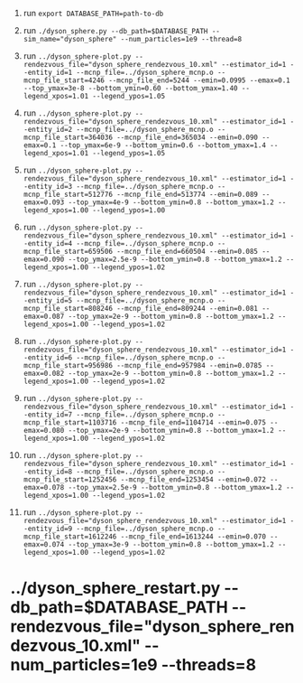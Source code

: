 1. run `export DATABASE_PATH=path-to-db`
2. run `./dyson_sphere.py --db_path=$DATABASE_PATH --sim_name="dyson_sphere" --num_particles=1e9 --thread=8`

3. run `../dyson_sphere-plot.py --rendezvous_file="dyson_sphere_rendezvous_10.xml" --estimator_id=1 --entity_id=1 --mcnp_file=../dyson_sphere_mcnp.o --mcnp_file_start=4246 --mcnp_file_end=5244 --emin=0.0995 --emax=0.1 --top_ymax=3e-8 --bottom_ymin=0.60 --bottom_ymax=1.40 --legend_xpos=1.01 --legend_ypos=1.05`
4. run `../dyson_sphere-plot.py --rendezvous_file="dyson_sphere_rendezvous_10.xml" --estimator_id=1 --entity_id=2 --mcnp_file=../dyson_sphere_mcnp.o --mcnp_file_start=364036 --mcnp_file_end=365034 --emin=0.090 --emax=0.1 --top_ymax=6e-9 --bottom_ymin=0.6 --bottom_ymax=1.4 --legend_xpos=1.01 --legend_ypos=1.05`
5. run `../dyson_sphere-plot.py --rendezvous_file="dyson_sphere_rendezvous_10.xml" --estimator_id=1 --entity_id=3 --mcnp_file=../dyson_sphere_mcnp.o --mcnp_file_start=512776 --mcnp_file_end=513774 --emin=0.089 --emax=0.093 --top_ymax=4e-9 --bottom_ymin=0.8 --bottom_ymax=1.2 --legend_xpos=1.00 --legend_ypos=1.00`
6. run `../dyson_sphere-plot.py --rendezvous_file="dyson_sphere_rendezvous_10.xml" --estimator_id=1 --entity_id=4 --mcnp_file=../dyson_sphere_mcnp.o --mcnp_file_start=659506 --mcnp_file_end=660504 --emin=0.085 --emax=0.090 --top_ymax=2.5e-9 --bottom_ymin=0.8 --bottom_ymax=1.2 --legend_xpos=1.00 --legend_ypos=1.02`
7. run `../dyson_sphere-plot.py --rendezvous_file="dyson_sphere_rendezvous_10.xml" --estimator_id=1 --entity_id=5 --mcnp_file=../dyson_sphere_mcnp.o --mcnp_file_start=808246 --mcnp_file_end=809244 --emin=0.081 --emax=0.087 --top_ymax=2e-9 --bottom_ymin=0.8 --bottom_ymax=1.2 --legend_xpos=1.00 --legend_ypos=1.02`
8. run `../dyson_sphere-plot.py --rendezvous_file="dyson_sphere_rendezvous_10.xml" --estimator_id=1 --entity_id=6 --mcnp_file=../dyson_sphere_mcnp.o --mcnp_file_start=956986 --mcnp_file_end=957984 --emin=0.0785 --emax=0.082 --top_ymax=2e-9 --bottom_ymin=0.8 --bottom_ymax=1.2 --legend_xpos=1.00 --legend_ypos=1.02`
9. run `../dyson_sphere-plot.py --rendezvous_file="dyson_sphere_rendezvous_10.xml" --estimator_id=1 --entity_id=7 --mcnp_file=../dyson_sphere_mcnp.o --mcnp_file_start=1103716 --mcnp_file_end=1104714 --emin=0.075 --emax=0.080 --top_ymax=2e-9 --bottom_ymin=0.8 --bottom_ymax=1.2 --legend_xpos=1.00 --legend_ypos=1.02`
10. run `../dyson_sphere-plot.py --rendezvous_file="dyson_sphere_rendezvous_10.xml" --estimator_id=1 --entity_id=8 --mcnp_file=../dyson_sphere_mcnp.o --mcnp_file_start=1252456 --mcnp_file_end=1253454 --emin=0.072 --emax=0.078 --top_ymax=2.5e-9 --bottom_ymin=0.8 --bottom_ymax=1.2 --legend_xpos=1.00 --legend_ypos=1.02`
11. run `../dyson_sphere-plot.py --rendezvous_file="dyson_sphere_rendezvous_10.xml" --estimator_id=1 --entity_id=9 --mcnp_file=../dyson_sphere_mcnp.o --mcnp_file_start=1612246 --mcnp_file_end=1613244 --emin=0.070 --emax=0.074 --top_ymax=3e-9 --bottom_ymin=0.8 --bottom_ymax=1.2 --legend_xpos=1.00 --legend_ypos=1.02`

# ../dyson_sphere_restart.py --db_path=$DATABASE_PATH --rendezvous_file="dyson_sphere_rendezvous_10.xml" --num_particles=1e9 --threads=8